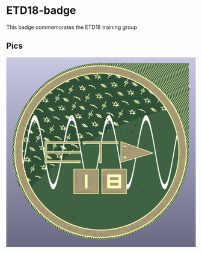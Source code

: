 # ETD18-badge
This badge commemorates the ETD18 training group

## Pics
![front](https://github.com/ETD-18/ETD18-badge/blob/main/img/front.png "front of the badge")
